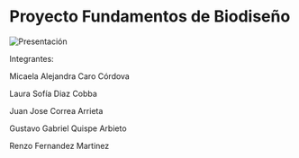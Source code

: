 # Proyecto Fundamentos de Biodiseño
![Presentación](https://github.com/micaelaacc/Proyecto_FunBio/blob/main/PresentacionGrupoFunBio.jpg)

Integrantes:

Micaela Alejandra Caro Córdova

Laura Sofía Diaz Cobba

Juan Jose Correa Arrieta

Gustavo Gabriel Quispe Arbieto

Renzo Fernandez Martinez
